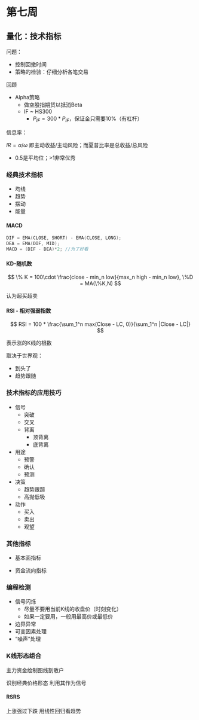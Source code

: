 # 第七周

## 量化：技术指标

问题：

* 控制回撤时间
* 策略的检验：仔细分析各笔交易

回顾

* Alpha策略
  * 做空股指期货以抵消Beta
  * IF ~ HS300
    * $P_{IF}=300*P_{IF}$，保证金只需要10%（有杠杆）



信息率：

$IR=\alpha / \omega$ 即主动收益/主动风险；而夏普比率是总收益/总风险

* 0.5是平均位；>1非常优秀

### 经典技术指标

* 均线
* 趋势
* 摆动
* 能量



#### MACD

```c++
DIF = EMA(CLOSE, SHORT) - EMA(CLOSE, LONG);
DEA = EMA(DIF, MID);
MACD = (DIF - DEA)*2; //为了好看
```

#### KD-随机数

$$
\% K = 100\cdot \frac{close - min_n low}{max_n high - min_n low}, \%D = MA(\%K,N)
$$

认为超买超卖

#### RSI - 相对强弱指数

$$
RSI = 100 * \frac{\sum_1^n max(Close - LC, 0)}{\sum_1^n |Close - LC|}
$$

表示涨的K线的根数

取决于世界观：

* 到头了
* 趋势跟随

### 技术指标的应用技巧

* 信号
  * 突破
  * 交叉
  * 背离
    * 顶背离
    * 底背离
* 用途
  * 预警
  * 确认
  * 预测
* 决策
  * 趋势跟踪
  * 高抛低吸
* 动作
  * 买入
  * 卖出
  * 观望

### 其他指标

* 基本面指标

* 资金流向指标

### 编程检测

* 信号闪烁
  * 尽量不要用当前K线的收盘价（时刻变化）
  * 如果一定要用，一般用最高价或最低价
* 边界异常
* 可变因素处理
* “噪声”处理

### K线形态组合

主力资金绘制图线割散户

识别经典价格形态 利用其作为信号

#### RSRS

上涨强过下跌 用线性回归看趋势